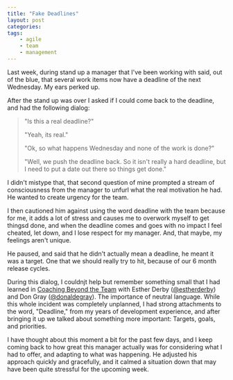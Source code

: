 ```yaml
---
title: "Fake Deadlines"
layout: post
categories:
tags:
    - agile
    - team
    - management
---
```


Last week, during stand up a manager that I've been working with said, out of the blue, that several work items now
have a deadline of the next Wednesday. My ears perked up.

After the stand up was over I asked if I could come back to the deadline, and had the following dialog:

>"Is this a real deadline?"
>
>"Yeah, its real."
>
>"Ok, so what happens Wednesday and none of the work is done?"
>
>"Well, we push the deadline back. So it isn't really a hard deadline, but I need to put a date out there so things get
done."

I didn't mistype that, that second question of mine prompted a stream of consciousness from the manager to unfurl what
the real motivation he had. He wanted to create urgency for the team.

I then cautioned him against using the word deadline with the team because for me, it adds a lot of stress and
causes me to overwork myself to get thingsd done, and when the deadline comes and goes with no impact I feel cheated,
let down, and I lose respect for my manager. And, that maybe, my feelings aren't unique.

He paused, and said that he didn't actually mean a deadline, he meant it was a target. One that we should really try to
hit, because of our 6 month release cycles.

During this dialog, I couldnjt help but remember something small that I had learned in 
[Coaching Beyond the Team](http://www.estherderby.com/coaching-beyond-the-team-influencing-the-organization) with
Esther Derby ([@estherderby](https://twitter.com/estherderby)) and Don Gray ([@donaldegray](https://twitter.com/donaldegray)). 
The importance of neutral language. While this whole incident was completely unplanned,
I had strong attachments to the word, "Deadline," from my years of development experience, and after bringing it up we
talked about something more important: Targets, goals, and priorities.

I have thought about this moment a bit for the past few days, and I keep coming back to how great this manager actually
was for considering what I had to offer, and adapting to what was happening. He adjusted his approach quickly and
gracefully, and it calmed a situation down that may have been quite stressful for the upcoming week.
